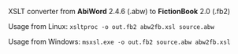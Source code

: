 XSLT converter from **AbiWord** 2.4.6 (.abw) to **FictionBook** 2.0 (.fb2)

Usage from Linux:
`xsltproc -o out.fb2 abw2fb.xsl source.abw`

Usage from Windows:
`msxsl.exe -o out.fb2 source.abw abw2fb.xsl`